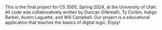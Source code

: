 This is the final project for CS 3505, Spring 2024, at the University of Utah. 
All code was collaboratively written by Duncan Gilbreath, Ty Corbin, Indigo Barber, Austin Laguette, and Will Campbell.
Our project is a educational application that teaches the basics of digital logic. Enjoy!

